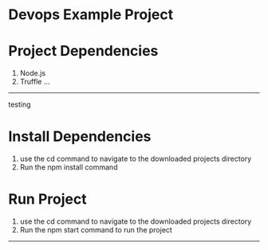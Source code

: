 # Devops Example Project

# Project Dependencies
1. Node.js
2. Truffle
...
---
testing
# Install Dependencies
1. use the cd command to navigate to the downloaded projects directory
2. Run the npm install command

# Run Project
1. use the cd command to navigate to the downloaded projects directory
2. Run the npm start command to run the project

***

